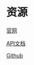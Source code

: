 # 资源

[官网](https://riker.rs/)

[API文档](https://docs.rs/riker)

[Github](https://github.com/riker-rs/riker)
